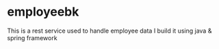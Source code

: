 # employeebk
This is a rest service used to handle employee data
I build it using java & spring framework
